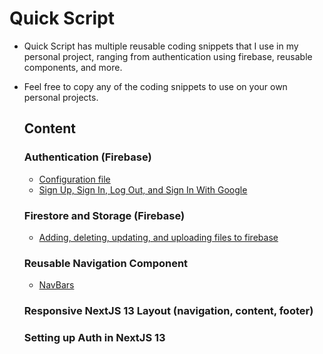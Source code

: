 # Quick Script
- Quick Script has multiple reusable coding snippets that I use in my personal project, ranging from authentication using firebase, reusable components, and more.
- Feel free to copy any of the coding snippets to use on your own personal projects.

  ## Content
  ### Authentication (Firebase)
  - [Configuration file](https://github.com/bavichugo/quick-script/blob/main/src/firebase/auth.jsx)
  - [Sign Up, Sign In, Log Out, and Sign In With Google](https://github.com/bavichugo/quick-script/blob/main/src/firebase/auth.jsx)

  ### Firestore and Storage (Firebase)
  - [Adding, deleting, updating, and uploading files to firebase](https://github.com/bavichugo/quick-script/blob/main/src/firebase/docs.jsx)

  ### Reusable Navigation Component
  - [NavBars](https://github.com/bavichugo/quick-snippets/tree/main/src/components/NavBar)

  ### Responsive NextJS 13 Layout (navigation, content, footer)

  ### Setting up Auth in NextJS 13
